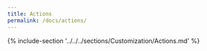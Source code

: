 ```yaml
---
title: Actions
permalink: /docs/actions/
---
```


{% include-section '../../../sections/Customization/Actions.md' %}